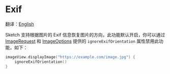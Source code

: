 # Exif

翻译：[English](exif_orientation)

Sketch 支持根据图片的 Exif 信息恢复图片的方向，此功能默认开启，你可以通过 [ImageRequest]
和 [ImageOptions] 提供的
`ignoreExifOrientation` 属性禁用此功能，如下：

```kotlin
imageView.displayImage("https://example.com/image.jpg") {
    ignoreExifOrientation()
}
```

[ImageRequest]: ../../sketch-core/src/commonMain/kotlin/com/github/panpf/sketch/request/ImageRequest.kt

[ImageOptions]: ../../sketch-core/src/commonMain/kotlin/com/github/panpf/sketch/request/ImageOptions.kt